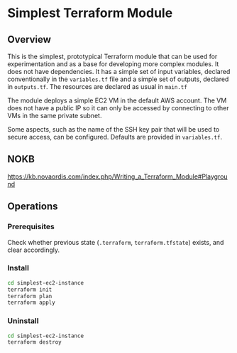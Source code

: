 # Simplest Terraform Module

## Overview

This is the simplest, prototypical Terraform module that can be used for experimentation and
as a base for developing more complex modules. It does not have dependencies. It has a simple
set of input variables, declared conventionally in the `variables.tf` file and a simple set of 
outputs, declared in `outputs.tf`. The resources are declared as usual in `main.tf`

The module deploys a simple EC2 VM in the default AWS account. The VM does not have a public IP
so it can only be accessed by connecting to other VMs in the same private subnet.

Some aspects, such as the name of the SSH key pair that will be used to secure access,
can be configured. Defaults are provided in `variables.tf`.

## NOKB

https://kb.novaordis.com/index.php/Writing_a_Terraform_Module#Playground

## Operations

### Prerequisites

Check whether previous state (`.terraform`, `terraform.tfstate`) exists, and clear accordingly.

### Install

```bash
cd simplest-ec2-instance
terraform init
terraform plan
terraform apply
```

### Uninstall 

```bash
cd simplest-ec2-instance
terraform destroy
```

